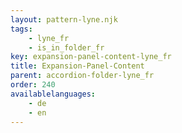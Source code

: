 ```yaml
---
layout: pattern-lyne.njk
tags: 
    - lyne_fr
    - is_in_folder_fr
key: expansion-panel-content-lyne_fr
title: Expansion-Panel-Content
parent: accordion-folder-lyne_fr
order: 240
availablelanguages: 
    - de
    - en
---
```

